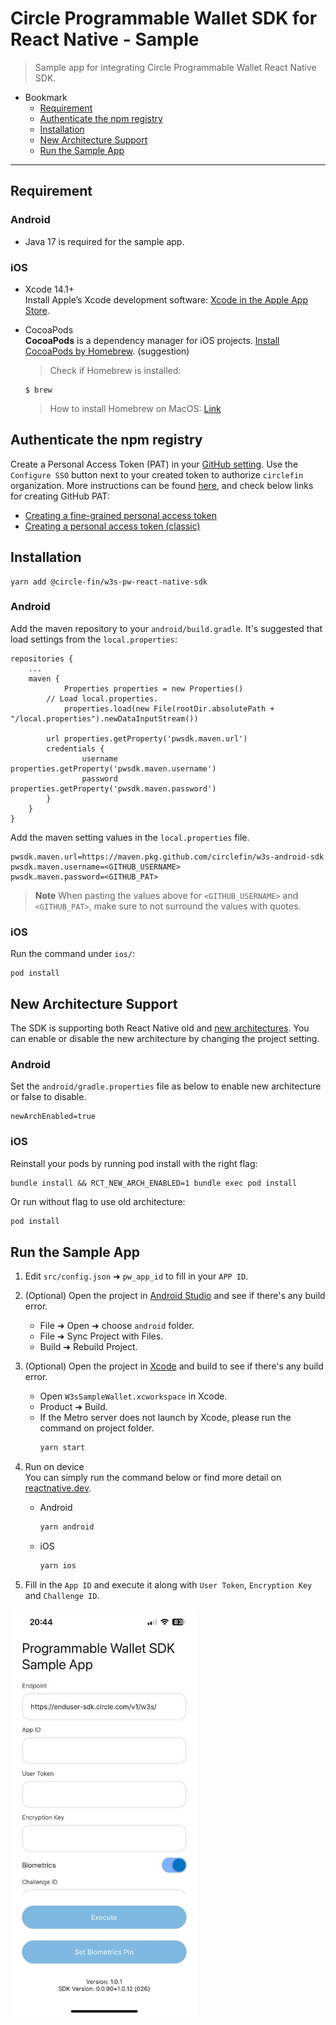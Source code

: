 # Circle Programmable Wallet SDK for React Native - Sample

> Sample app for integrating Circle Programmable Wallet React Native SDK.

- Bookmark
  - [Requirement](#requirement)
  - [Authenticate the npm registry](#authenticate-the-npm-registry)
  - [Installation](#installation)
  - [New Architecture Support](#new-architecture-support)
  - [Run the Sample App](#requirement)
---


## Requirement
### Android
- Java 17 is required for the sample app.
### iOS
- Xcode 14.1+    
Install Apple’s Xcode development software: [Xcode in the Apple App Store](https://apps.apple.com/tw/app/xcode/id497799835?mt=12).

- CocoaPods    
**CocoaPods** is a dependency manager for iOS projects. [Install CocoaPods by Homebrew](https://formulae.brew.sh/formula/cocoapods). (suggestion)    
  > Check if Homebrew is installed:

  ```shell
  $ brew
  ```

  > How to install Homebrew on MacOS: [Link](https://mac.install.guide/homebrew/3.html)

## Authenticate the npm registry

Create a Personal Access Token (PAT) in your [GitHub setting](https://github.com/settings/tokens). Use the `Configure SSO` button next to your created token to authorize `circlefin` organization. More instructions can be found [here](https://docs.github.com/en/authentication/keeping-your-account-and-data-secure/managing-your-personal-access-tokens), and check below links for creating GitHub PAT:
- [Creating a fine-grained personal access token](https://docs.github.com/en/authentication/keeping-your-account-and-data-secure/managing-your-personal-access-tokens#creating-a-fine-grained-personal-access-token)
- [Creating a personal access token (classic)](https://docs.github.com/en/authentication/keeping-your-account-and-data-secure/managing-your-personal-access-tokens#creating-a-personal-access-token-classic)
    

## Installation
```shell
yarn add @circle-fin/w3s-pw-react-native-sdk
```
### Android
Add the maven repository to your `android/build.gradle`. It's suggested that load settings from the `local.properties`:
```properties
repositories {
	...
	maven {
        	Properties properties = new Properties()
		// Load local.properties.
        	properties.load(new File(rootDir.absolutePath + "/local.properties").newDataInputStream())

		url properties.getProperty('pwsdk.maven.url')
		credentials {
        		username properties.getProperty('pwsdk.maven.username')
        		password properties.getProperty('pwsdk.maven.password')
		}
	}
}
```
Add the maven setting values in the `local.properties` file.
```properties
pwsdk.maven.url=https://maven.pkg.github.com/circlefin/w3s-android-sdk
pwsdk.maven.username=<GITHUB_USERNAME>
pwsdk.maven.password=<GITHUB_PAT>
```
> **Note**
> When pasting the values above for `<GITHUB_USERNAME>` and `<GITHUB_PAT>`, make sure to not surround the values with quotes.
### iOS
Run the command under `ios/`:
```
pod install
```
## New Architecture Support
The SDK is supporting both React Native old and [new architectures](https://reactnative.dev/docs/the-new-architecture/landing-page).
You can enable or disable the new architecture by changing the project setting.
### Android
Set the `android/gradle.properties` file as below to enable new architecture or false to disable. 
```properties
newArchEnabled=true
```
### iOS
Reinstall your pods by running pod install with the right flag:
```shell
bundle install && RCT_NEW_ARCH_ENABLED=1 bundle exec pod install
```
Or run without flag to use old architecture:
```sh
pod install
```
## Run the Sample App
1. Edit `src/config.json` ➜ `pw_app_id` to fill in your `APP ID`.
2. (Optional) Open the project in [Android Studio](https://developer.android.com/studio) and see if there's any build error.
    - File ➜ Open ➜ choose `android` folder.
    - File ➜ Sync Project with Files.
    - Build ➜ Rebuild Project.
3. (Optional) Open the project in [Xcode](https://apps.apple.com/tw/app/xcode/id497799835?mt=12) and build to see if there's any build error.
    - Open `W3sSampleWallet.xcworkspace` in Xcode.
    - Product ➜ Build.
    - If the Metro server does not launch by Xcode, please run the command on project folder.
      ```sh
      yarn start
      ```
4. Run on device  
    You can simply run the command below or find more detail on [reactnative.dev](https://reactnative.dev/docs/running-on-device?package-manager=yarn&platform=android).
      - Android
        ```sh
        yarn android
        ```
      - iOS
        ```sh
        yarn ios
        ```
    

 5. Fill in the `App ID` and execute it along with `User Token`, `Encryption Key` and `Challenge ID`.    
<img src="readme_images/running_app_ios.png" alt="drawing" width="300"/>
